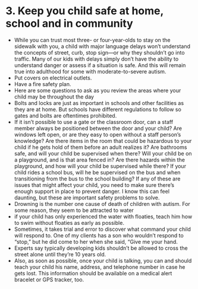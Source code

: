 # 3. Keep you child safe at home, school and in community

* While you can trust most three- or four-year-olds to stay on the sidewalk with you, a child with major language delays won’t understand the concepts of street, curb, stop sign—or why they shouldn’t go into traffic. Many of our kids with delays simply don’t have the ability to understand danger or assess if a situation is safe. And this will remain true into adulthood for some with moderate-to-severe autism.
* Put covers on electrical outlets.
* Have a fire safety plan.
* Here are some questions to ask as you review the areas where your child may be throughout the day
* Bolts and locks are just as important in schools and other facilities as they are at home. But schools have different regulations to follow so gates and bolts are oftentimes prohibited.
* If it isn’t possible to use a gate or the classroom door, can a staff member always be positioned between the door and your child? Are windows left open, or are they easy to open without a staff person’s knowledge? Are there items in the room that could be hazardous to your child if he gets hold of them before an adult realizes it? Are bathrooms safe, and will your child be supervised when there? Will your child be on a playground, and is that area fenced in? Are there hazards within the playground, and how will your child be supervised while there? If your child rides a school bus, will he be supervised on the bus and when transitioning from the bus to the school building? If any of these are issues that might affect your child, you need to make sure there’s enough support in place to prevent danger. I know this can feel daunting, but these are important safety problems to solve.
* Drowning is the number one cause of death of children with autism. For some reason, they seem to be attracted to water
* if your child has only experienced the water with floaties, teach him how to swim without floaties as early as possible.
* Sometimes, it takes trial and error to discover what command your child will respond to. One of my clients has a son who wouldn’t respond to “stop,” but he did come to her when she said, “Give me your hand.
* Experts say typically developing kids shouldn’t be allowed to cross the street alone until they’re 10 years old.
* Also, as soon as possible, once your child is talking, you can and should teach your child his name, address, and telephone number in case he gets lost. This information should be available on a medical alert bracelet or GPS tracker, too.
